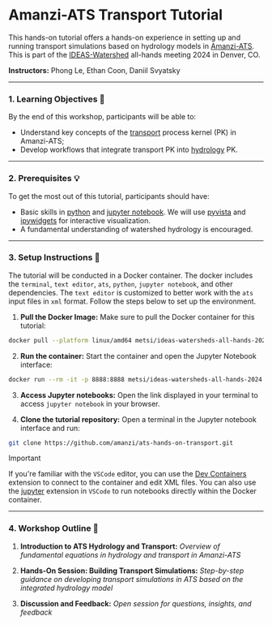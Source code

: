 # Amanzi-ATS Transport Tutorial

This hands-on tutorial offers a hands-on experience in setting up and running transport simulations based on hydrology models in [Amanzi-ATS](https://github.com/amanzi/ats). This is part of the [IDEAS-Watershed](https://ideas-watersheds.github.io/) all-hands meeting 2024 in Denver, CO.

**Instructors:** Phong Le, Ethan Coon, Daniil Svyatsky

---

### 1. Learning Objectives :dart:
By the end of this workshop, participants will be able to:
* Understand key concepts of the [transport](https://github.com/amanzi/ats/tree/master/src/pk_transport) process kernel (PK) in Amanzi-ATS;
* Develop workflows that integrate transport PK into [hydrology](https://amanzi.github.io/ats/stable/input_spec/process_kernels/physical/flow.html) PK.

---

### 2. Prerequisites :bulb:
To get the most out of this tutorial, participants should have:
* Basic skills in [python](https://www.python.org/) and [jupyter notebook](https://jupyter.org/). We will use [pyvista](https://pyvista.org/) and [ipywidgets](https://ipywidgets.readthedocs.io/) for interactive visualization.
* A fundamental understanding of watershed hydrology is encouraged.

---
### 3. Setup Instructions :wrench:
The tutorial will be conducted in a Docker container. The docker includes the `terminal`, `text editor`, `ats`, `python`, `jupyter notebook`, and other dependencies. The `text editor` is customized to better work with the `ats` input files in `xml` format. Follow the steps below to set up the environment.
1. **Pull the Docker Image:**
Make sure to pull the Docker container for this tutorial:
```bash
docker pull --platform linux/amd64 metsi/ideas-watersheds-all-hands-2024:v0
```

2. **Run the container:**
Start the container and open the Jupyter Notebook interface:
```bash
docker run --rm -it -p 8888:8888 metsi/ideas-watersheds-all-hands-2024:v0
```

3. **Access Jupyter notebooks:**
Open the link displayed in your terminal to access `jupyter notebook` in your browser. 

4. **Clone the tutorial repository:**
Open a terminal in the Jupyter notebook interface and run:
```bash
git clone https://github.com/amanzi/ats-hands-on-transport.git
```

> [!IMPORTANT]
> If you're familiar with the `VSCode` editor, you can use the [Dev Containers](https://marketplace.visualstudio.com/items?itemName=ms-vscode-remote.remote-containers) extension to connect to the container and edit XML files. You can also use the [jupyter](https://marketplace.visualstudio.com/items?itemName=ms-toolsai.jupyter) extension in `VSCode` to run notebooks directly within the Docker container.

---

### 4. Workshop Outline :memo:
1. **Introduction to ATS Hydrology and Transport:**
   *Overview of fundamental equations in hydrology and transport in Amanzi-ATS*

2. **Hands-On Session: Building Transport Simulations:**
   *Step-by-step guidance on developing transport simulations in ATS based on the integrated hydrology model*

3. **Discussion and Feedback:**
   *Open session for questions, insights, and feedback*
